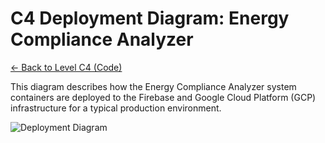 # C4 Deployment Diagram: Energy Compliance Analyzer

[<- Back to Level C4 (Code)](./index.md)

This diagram describes how the Energy Compliance Analyzer system containers are deployed to the Firebase and Google Cloud Platform (GCP) infrastructure for a typical production environment.

![Deployment Diagram](http://www.plantuml.com/plantuml/proxy?cache=no&src=https://raw.githubusercontent.com/YOUR_GITHUB_USERNAME/YOUR_GITHUB_REPO_NAME/main/docs/plantuml/c4-deployment-diagram.iuml)
